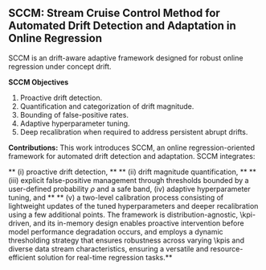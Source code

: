 ## SCCM: Stream Cruise Control Method for Automated Drift Detection and Adaptation in Online Regression
SCCM is an drift-aware adaptive framework designed for robust online regression under concept drift. 

**SCCM Objectives**

1. Proactive drift detection.
2. Quantification and categorization of drift magnitude.
3. Bounding of false-positive rates.
4. Adaptive hyperparameter tuning.
5. Deep recalibration when required to address persistent abrupt drifts.


**Contributions:**
This work introduces SCCM, an online regression-oriented framework for automated drift detection and adaptation. SCCM integrates:

** (i) proactive drift detection, **
** (ii) drift magnitude quantification, ** 
** (iii) explicit false-positive management through thresholds bounded by a user-defined probability $\rho$ and a safe band, 
(iv) adaptive hyperparameter tuning, and ** 
** (v) a two-level calibration process consisting of lightweight updates of the tuned hyperparameters and deeper recalibration using a few additional points. 
The framework is distribution-agnostic, \kpi-driven, and its in-memory design enables proactive intervention before model performance degradation occurs, and employs a dynamic thresholding strategy that ensures robustness across varying \kpis and diverse data stream characteristics, ensuring a versatile and resource-efficient solution for real-time regression tasks.** 

